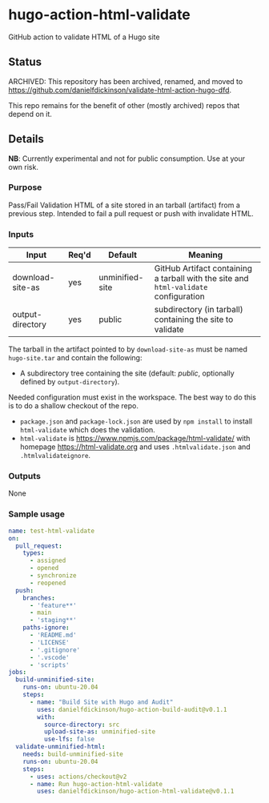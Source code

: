 # hugo-action-html-validate
GitHub action to validate HTML of a Hugo site

## Status

ARCHIVED: This repository has been archived, renamed, and moved to <https://github.com/danielfdickinson/validate-html-action-hugo-dfd>.

This repo remains for the benefit of other (mostly archived) repos that depend on it.
## Details

**NB**: Currently experimental and not for public consumption. Use at your own risk.

### Purpose

Pass/Fail Validation HTML of a site stored in an tarball (artifact) from a previous step. Intended to fail a pull request or push with invalidate HTML.

### Inputs


| Input | Req'd | Default | Meaning |
|-------|-------|---------|---------|
| download-site-as | yes | unminified-site | GitHub Artifact containing a tarball with the site and ``html-validate`` configuration | 
| output-directory | yes | public | subdirectory (in tarball) containing the site to validate |

The tarball in the artifact pointed to by ``download-site-as`` must be named ``hugo-site.tar`` and contain the following:

* A subdirectory tree containing the site (default: _public_, optionally defined by ``output-directory``).

Needed configuration must exist in the workspace. The best way to do this is to do a shallow checkout of the repo.

* ``package.json`` and ``package-lock.json`` are used by ``npm install`` to install ``html-validate`` which does the validation.
* ``html-validate`` is <https://www.npmjs.com/package/html-validate/> with homepage <https://html-validate.org> and uses ``.htmlvalidate.json`` and ``.htmlvalidateignore``.

### Outputs

None

### Sample usage

```yaml
name: test-html-validate
on:
  pull_request:
    types:
      - assigned
      - opened
      - synchronize
      - reopened
  push:
    branches:
      - 'feature**'
      - main
      - 'staging**'
    paths-ignore:
      - 'README.md'
      - 'LICENSE'
      - '.gitignore'
      - '.vscode'
      - 'scripts'
jobs:
  build-unminified-site:
    runs-on: ubuntu-20.04
    steps:
      - name: "Build Site with Hugo and Audit"
        uses: danielfdickinson/hugo-action-build-audit@v0.1.1
        with:
          source-directory: src
          upload-site-as: unminified-site
          use-lfs: false
  validate-unminified-html:
    needs: build-unminified-site
    runs-on: ubuntu-20.04
    steps:
      - uses: actions/checkout@v2
      - name: Run hugo-action-html-validate
        uses: danielfdickinson/hugo-action-html-validate@v0.1.1
```
